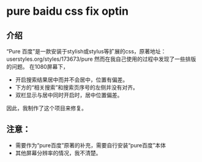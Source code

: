 # pure baidu css fix optin

## 介绍
“Pure 百度”是一款安装于stylish或stylus等扩展的css，原著地址：userstyles.org/styles/173673/pure
然而在我自己使用的过程中发现了一些排版的问题。
在1080屏幕下，
* 开启搜索结果居中而并不会居中，位置有偏差。
* 下方的“相关搜索”和搜索页序号的左侧并没有对齐。
* 双栏显示与居中同时开启时，居中位置偏差。

因此，我制作了这个项目来修复。

## 注意：
* 需要作为“pure百度”原著的补充，需要自行安装“pure百度”本体
* 其他屏幕分辨率的情况，我不清楚。
